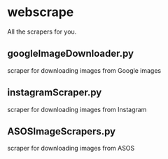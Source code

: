 # webscrape
All the scrapers for you.

## googleImageDownloader.py
scraper for downloading images from Google images

## instagramScraper.py
scraper for downloading images from Instagram

## ASOSImageScrapers.py
scraper for downloading images from ASOS